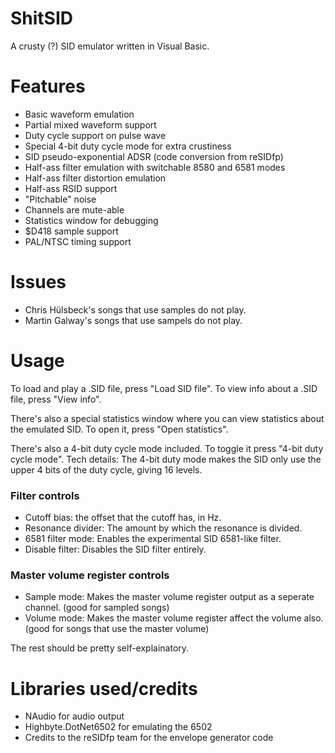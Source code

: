 # ShitSID
A crusty (?) SID emulator written in Visual Basic.

# Features
- Basic waveform emulation
- Partial mixed waveform support
- Duty cycle support on pulse wave
- Special 4-bit duty cycle mode for extra crustiness
- SID pseudo-exponential ADSR (code conversion from reSIDfp)
- Half-ass filter emulation with switchable 8580 and 6581 modes
- Half-ass filter distortion emulation
- Half-ass RSID support
- "Pitchable" noise
- Channels are mute-able
- Statistics window for debugging
- $D418 sample support
- PAL/NTSC timing support

# Issues
- Chris Hülsbeck's songs that use samples do not play.
- Martin Galway's songs that use sampels do not play.

# Usage
To load and play a .SID file, press "Load SID file".
To view info about a .SID file, press "View info".

There's also a special statistics window where you can view statistics about the emulated SID.
To open it, press "Open statistics".

There's also a 4-bit duty cycle mode included. To toggle it press "4-bit duty cycle mode".
Tech details: The 4-bit duty mode makes the SID only use the upper 4 bits of the duty cycle, giving 16 levels.

### Filter controls
- Cutoff bias: the offset that the cutoff has, in Hz.
- Resonance divider: The amount by which the resonance is divided.
- 6581 filter mode: Enables the experimental SID 6581-like filter.
- Disable filter: Disables the SID filter entirely.

### Master volume register controls
- Sample mode: Makes the master volume register output as a seperate channel. (good for sampled songs)
- Volume mode: Makes the master volume register affect the volume also. (good for songs that use the master volume)

The rest should be pretty self-explainatory.

# Libraries used/credits
- NAudio for audio output
- Highbyte.DotNet6502 for emulating the 6502
- Credits to the reSIDfp team for the envelope generator code
